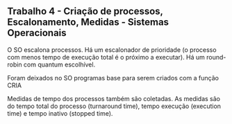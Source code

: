 ## Trabalho 4 - Criação de processos, Escalonamento, Medidas - Sistemas Operacionais

O SO escalona processos. Há um escalonador de prioridade (o processo com menos tempo de execução total é o próximo a executar). Há um round-robin com quantum escolhível.

Foram deixados no SO programas base para serem criados com a função CRIA

Medidas de tempo dos processos também são coletadas. As medidas são do tempo total do processo (turnaround time), tempo execução (execution time) e tempo inativo (stopped time).